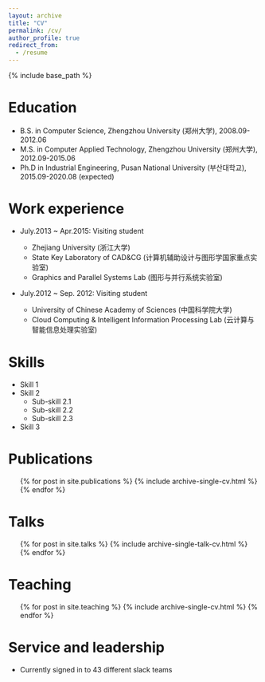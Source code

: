 ```yaml
---
layout: archive
title: "CV"
permalink: /cv/
author_profile: true
redirect_from:
  - /resume
---
```


{% include base_path %}

Education
======
* B.S. in Computer Science, Zhengzhou University (郑州大学), 2008.09-2012.06
* M.S. in Computer Applied Technology, Zhengzhou University (郑州大学), 2012.09-2015.06
* Ph.D in Industrial Engineering, 	Pusan National University (부산대학교), 2015.09-2020.08 (expected)

Work experience
======
* July.2013 ~ Apr.2015: Visiting student
  * Zhejiang University (浙江大学)
  * State Key Laboratory of CAD&CG (计算机辅助设计与图形学国家重点实验室)
  * Graphics and Parallel Systems Lab (图形与并行系统实验室)  

* July.2012 ~ Sep. 2012: Visiting student
  * University of Chinese Academy of Sciences (中国科学院大学)
  * Cloud Computing & Intelligent Information Processing Lab (云计算与智能信息处理实验室)
  
Skills
======
* Skill 1
* Skill 2
  * Sub-skill 2.1
  * Sub-skill 2.2
  * Sub-skill 2.3
* Skill 3

Publications
======
  <ul>{% for post in site.publications %}
    {% include archive-single-cv.html %}
  {% endfor %}</ul>
  
Talks
======
  <ul>{% for post in site.talks %}
    {% include archive-single-talk-cv.html %}
  {% endfor %}</ul>
  
Teaching
======
  <ul>{% for post in site.teaching %}
    {% include archive-single-cv.html %}
  {% endfor %}</ul>
  
Service and leadership
======
* Currently signed in to 43 different slack teams
